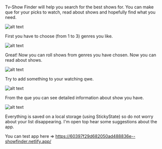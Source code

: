 Tv-Show Finder will help you search for the best shows for. You can make que for your picks to watch, read about shows and hopefully find what you need.



![alt text](https://cdn.discordapp.com/attachments/630797359252504643/814588998131253338/unknown.png)

First you have to choose (from 1 to 3) genres you like.  

![alt text](https://cdn.discordapp.com/attachments/630797359252504643/814589655542530048/unknown.png)

Great! Now you can roll shows from genres you have chosen. 
Now you can read about shows. 

![alt text](https://cdn.discordapp.com/attachments/630797359252504643/814592111730884638/unknown.png)

Try to add something to your watching qwe. 

![alt text](https://cdn.discordapp.com/attachments/630797359252504643/814592334402289715/unknown.png)

From the que you can see detailed information about show you have.

![alt text](https://cdn.discordapp.com/attachments/630797359252504643/814592918043754536/unknown.png)



Everything is saved on a local storage (using StickyState) so do not worry about your list disappearing.
I'm open top hear some suggestions about the app.

You can test app here => https://60397f29d682050ad488836e--showfinder.netlify.app/


